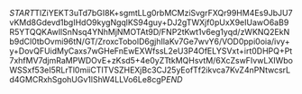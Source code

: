 $START$TlZiYEKT3uTd7bGI8K+sgmtLLg0rbMCMziSvgrFXQr99HM4Es9JbJU7vKMd8Gdevd1bgIHdO9kygNgqlKS94guy+DJ2gTWXjf0pUxX9eIUawO6aB9R5YTQQKAwIlSnNsq4YNhMjNMOTAt9D/FNP2tKwt1v6eg1yqd/zWKNQ2EkNb9dCl0tbOvmi96tN/GT/ZroxcTobolD6gjhIlaKv7Ge7wvY6/VOD0ppi0oia/ivy+y+DovQFUidMyCaxs7wGHeFnEwEXWfssL2eU3P4OfELYSVxt+irt0DHPQ+Pt7xhfMV7djmRaMPWDOvE+zKsd5+4e0yZTtkMQHsvtM/6XcZswFIvwLXIWboWSSxf53eI5RLrTl0miiCTITVSZHEXjBc3CJ25yEofTf2ikvca7KvZ4nPNtwcsrLd4GMCRxhSgohUGv1lShW4LLVo6Le8cgP$END$
